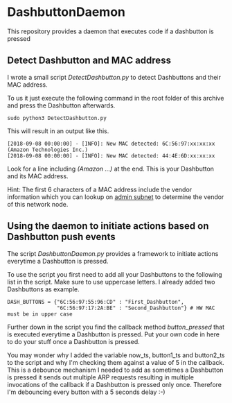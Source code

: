 # DashbuttonDaemon
This repository provides a daemon that executes code if a dashbutton is pressed

## Detect Dashbutton and MAC address

I wrote a small script *DetectDashbutton.py* to detect Dashbuttons and their MAC address.

To us it just execute the following command in the root folder of this archive and press the Dashbutton afterwards.

```
sudo python3 DetectDashbutton.py
```

This will result in an output like this.

```
[2018-09-08 00:00:00] - [INFO]: New MAC detected: 6C:56:97:xx:xx:xx (Amazon Technologies Inc.)
[2018-09-08 00:00:00] - [INFO]: New MAC detected: 44:4E:6D:xx:xx:xx                        
```

Look for a line including *(Amazon ...)* at the end. This is your Dashbutton and its MAC address.

Hint: The first 6 characters of a MAC address include the vendor information which you can lookup on [admin subnet](https://www.adminsub.net/mac-address-finder) to determine the vendor of this network node.

## Using the daemon to initiate actions based on Dashbutton push events

The script *DashbuttonDaemon.py* provides a framework to initiate actions everytime a Dashbutton is pressed.

To use the script you first need to add all your Dashbuttons to the following list in the script. Make sure to use uppercase letters. I already added two Dashbuttons as example.
 
```
DASH_BUTTONS = {"6C:56:97:55:96:CD" : "First_Dashbutton",
                "6C:56:97:17:2A:BE" : "Second_Dashbutton"} # HW MAC must be in upper case
```

Further down in the script you find the callback method *button_pressed* that is executed everytime a Dashbutton is pressed. Put your own code in here to do your stuff once a Dashbutton is pressed.

You may wonder why I added the variable now_ts, button1_ts and button2_ts to the script and why I'm checking them against a value of 5 in the callback. This is a debounce mechanism I needed to add as sometimes a Dashbutton is pressed it sends out multiple ARP requests resulting in multiple invocations of the callback if a Dashbutton is pressed only once. Therefore I'm debouncing every button with a 5 seconds delay :-)  